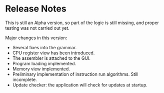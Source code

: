 # Release Notes

This is still an Alpha version, so part of the logic is still missing, and proper testing was not carried out yet.

Major changes in this version:
- Several fixes into the grammar.
- CPU register view has been introduced.
- The assembler is attached to the GUI.
- Program loading implemented.
- Memory view implemented.
- Preliminary implementation of instruction run algorithms. Still incomplete.
- Update checker: the application will check for updates at startup.
